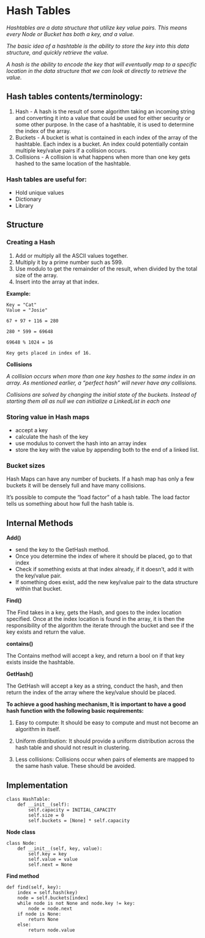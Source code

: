 # Hash Tables

*Hashtables are a data structure that utilize key value pairs. This means every Node or Bucket has both a key, and a value.*

*The basic idea of a hashtable is the ability to store the key into this data structure, and quickly retrieve the value.*

*A hash is the ability to encode the key that will eventually map to a specific location in the data structure that we can look at directly to retrieve the value.*

## Hash tables contents/terminology:
1. Hash - A hash is the result of some algorithm taking an incoming string and converting it into a value that could be used for either security or some other purpose. In the case of a hashtable, it is used to determine the index of the array.
2. Buckets - A bucket is what is contained in each index of the array of the hashtable. Each index is a bucket. An index could potentially contain multiple key/value pairs if a collision occurs.
3. Collisions - A collision is what happens when more than one key gets hashed to the same location of the hashtable.

### Hash tables are useful for:

- Hold unique values
- Dictionary
- Library

## Structure

### Creating a Hash

1. Add or multiply all the ASCII values together.
2. Multiply it by a prime number such as 599.
3. Use modulo to get the remainder of the result, when divided by the total size of the array.
4. Insert into the array at that index.

**Example:**

```
Key = "Cat"
Value = "Josie"

67 + 97 + 116 = 280

280 * 599 = 69648

69648 % 1024 = 16

Key gets placed in index of 16. 
```

**Collisions**

*A collision occurs when more than one key hashes to the same index in an array. As mentioned earlier, a “perfect hash” will never have any collisions.*

*Collisions are solved by changing the initial state of the buckets. Instead of starting them all as null we can initialize a LinkedList in each one*

### Storing value in Hash maps

- accept a key
- calculate the hash of the key
- use modulus to convert the hash into an array index
- store the key with the value by appending both to the end of a linked list.

### Bucket sizes

Hash Maps can have any number of buckets. If a hash map has only a few buckets it will be densely full and have many collisions.

It’s possible to compute the “load factor” of a hash table. The load factor tells us something about how full the hash table is.

## Internal Methods

**Add()**

- send the key to the GetHash method.
- Once you determine the index of where it should be placed, go to that index
- Check if something exists at that index already, if it doesn’t, add it with the key/value pair.
- If something does exist, add the new key/value pair to the data structure within that bucket.

**Find()**

The Find takes in a key, gets the Hash, and goes to the index location specified. Once at the index location is found in the array, it is then the responsibility of the algorithm the iterate through the bucket and see if the key exists and return the value.

**contains()**

The Contains method will accept a key, and return a bool on if that key exists inside the hashtable. 

**GetHash()**

The GetHash will accept a key as a string, conduct the hash, and then return the index of the array where the key/value should be placed.


**To achieve a good hashing mechanism, It is important to have a good hash function with the following basic requirements:**

1. Easy to compute: It should be easy to compute and must not become an algorithm in itself.

2. Uniform distribution: It should provide a uniform distribution across the hash table and should not result in clustering.

3. Less collisions: Collisions occur when pairs of elements are mapped to the same hash value. These should be avoided.


## Implementation

```
class HashTable:
	def __init__(self):
		self.capacity = INITIAL_CAPACITY
		self.size = 0
		self.buckets = [None] * self.capacity
```

**Node class**

```
class Node:
    def __init__(self, key, value):
        self.key = key
        self.value = value
        self.next = None
```

**Find method**

```
def find(self, key):
	index = self.hash(key)
	node = self.buckets[index]
	while node is not None and node.key != key:
		node = node.next
	if node is None:
        return None
	else:
		return node.value
```        







